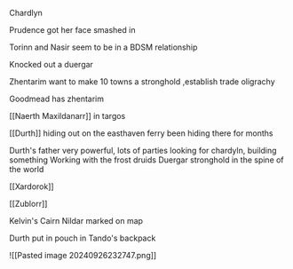 
Chardlyn

Prudence got her face smashed in

Torinn and Nasir seem to be in a BDSM relationship

Knocked out a duergar

Zhentarim want to make 10 towns a stronghold ,establish trade oligrachy

Goodmead has zhentarim

[[Naerth Maxildanarr]] in targos

[[Durth]] hiding out on the easthaven ferry
been hiding there for months

Durth's father very powerful, lots of parties looking for chardyln, building something
Working with the frost druids
Duergar stronghold in the spine of the world

[[Xardorok]] 

[[Zublorr]]

Kelvin's Cairn
Nildar marked on map

Durth put in pouch in Tando's backpack


![[Pasted image 20240926232747.png]]